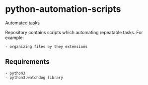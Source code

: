 # python-automation-scripts
Automated tasks

Repository contains scripts which automating repeatable tasks.
For example:

	- organizing files by they extensions

## Requirements

	- python3
	- python3.watchdog library
